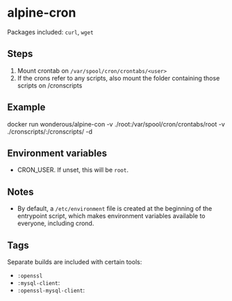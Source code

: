 # alpine-cron

Packages included: `curl`, `wget`

## Steps
1. Mount crontab on `/var/spool/cron/crontabs/<user>`
2. If the crons refer to any scripts, also mount the folder containing those scripts on /cronscripts

## Example
docker run wonderous/alpine-con -v ./root:/var/spool/cron/crontabs/root -v ./cronscripts/:/cronscripts/ -d

## Environment variables
- CRON_USER. If unset, this will be `root`.

## Notes
- By default, a `/etc/environment` file is created at the beginning of the entrypoint script, which makes environment variables available to everyone, including crond.

## Tags
Separate builds are included with certain tools:
 - `:openssl`
 - `:mysql-client`:
 - `:openssl-mysql-client`: